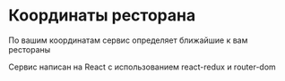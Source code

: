 # Координаты ресторана

По вашим координатам сервис определяет ближайшие к вам рестораны

Сервис написан на React с использованием react-redux и router-dom